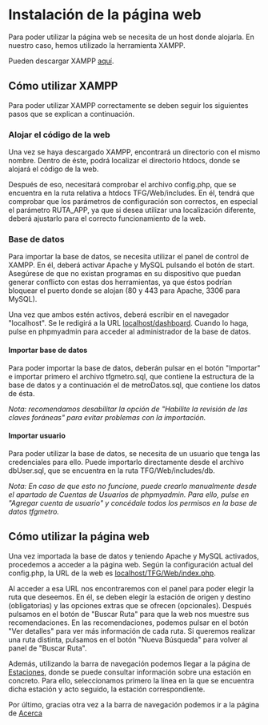 # Instalación de la página web

Para poder utilizar la página web se necesita de un host donde alojarla. En nuestro caso, hemos utilizado la herramienta XAMPP.

Pueden descargar XAMPP [aquí](https://www.apachefriends.org/es/index.html).

## Cómo utilizar XAMPP

Para poder utilizar XAMPP correctamente se deben seguir los siguientes pasos que se explican a continuación.

### Alojar el código de la web

Una vez se haya descargado XAMPP, encontrará un directorio con el mismo nombre. Dentro de éste, podrá localizar el directorio htdocs, donde se alojará el código de la web.

Después de eso, necesitará comprobar el archivo config.php, que se encuentra en la ruta relativa a htdocs TFG/Web/includes. En él, tendrá que comprobar que los parámetros de configuración son correctos, en especial el parámetro RUTA_APP, ya que si desea utilizar una localización diferente, deberá ajustarlo para el correcto funcionamiento de la web.

### Base de datos

Para importar la base de datos, se necesita utilizar el panel de control de XAMPP. En él, deberá activar Apache y MySQL pulsando el botón de start. Asegúrese de que no existan programas en su dispositivo que puedan generar conflicto con estas dos herramientas, ya que éstos podrían bloquear el puerto donde se alojan (80 y 443 para Apache, 3306 para MySQL).

Una vez que ambos estén activos, deberá escribir en el navegador "localhost". Se le redigirá a la URL [localhost/dashboard](http://localhost/dashboard/). Cuando lo haga, pulse en phpmyadmin para acceder al administrador de la base de datos.

#### Importar base de datos

Para poder importar la base de datos, deberán pulsar en el botón "Importar" e importar primero el archivo tfgmetro.sql, que contiene la estructura de la base de datos y a continuación el de metroDatos.sql, que contiene los datos de ésta.

*Nota: recomendamos desabilitar la opción de "Habilite la revisión de las claves foráneas" para evitar problemas con la importación.*

#### Importar usuario

Para poder utilizar la base de datos, se necesita de un usuario que tenga las credenciales para ello. Puede importarlo directamente desde el archivo dbUser.sql, que se encuentra en la ruta TFG/Web/includes/db. 

*Nota: En caso de que esto no funcione, puede crearlo manualmente desde el apartado de Cuentas de Usuarios de phpmyadmin. Para ello, pulse en "Agregar cuenta de usuario" y concédale todos los permisos en la base de datos tfgmetro.*

## Cómo utilizar la página web

Una vez importada la base de datos y teniendo Apache y MySQL activados, procedemos a acceder a la página web. Según la configuración actual del config.php, la URL de la web es [localhost/TFG/Web/index.php](http://localhost/TFG/Web/index.php). 

Al acceder a esa URL nos encontraremos con el panel para poder elegir la ruta que deseemos. En él, se deben elegir la estación de origen y destino (obligatorias) y las opciones extras que se ofrecen (opcionales). Después pulsamos en el botón de "Buscar Ruta" para que la web nos muestre sus recomendaciones. En las recomendaciones, podemos pulsar en el botón "Ver detalles" para ver más información de cada ruta. Si queremos realizar una ruta distinta, pulsamos en el botón "Nueva Búsqueda" para volver al panel de "Buscar Ruta".

Además, utilizando la barra de navegación podemos llegar a la página de [Estaciones](http://localhost/TFG/Web/lineasMetro.php), donde se puede consultar información sobre una estación en concreto. Para ello, seleccionamos primero la línea en la que se encuentra dicha estación y acto seguido, la estación correspondiente.

Por último, gracias otra vez a la barra de navegación podemos ir a la página de [Acerca](http://localhost/TFG/Web/acerca.php)